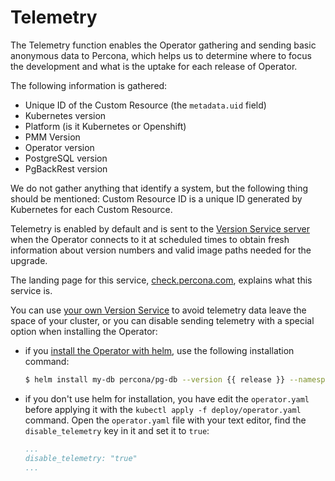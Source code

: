 # Telemetry

The Telemetry function enables the Operator gathering and sending basic anonymous data to Percona, which helps us to determine where to focus the development and what is the uptake for each release of Operator. 

The following information is gathered:

* Unique ID of the Custom Resource (the `metadata.uid` field)
* Kubernetes version
* Platform (is it Kubernetes or Openshift)
* PMM Version
* Operator version
* PostgreSQL version
* PgBackRest version

We do not gather anything that identify a system, but the following thing should be mentioned:
Custom Resource ID is a unique ID generated by Kubernetes for each Custom Resource.

Telemetry is enabled by default and is sent to the [Version Service server](update.md#automatic-upgrade) when the Operator connects to it at scheduled times to obtain fresh information about version numbers and valid image paths needed for the upgrade.

The landing page for this service, [check.percona.com](https://check.percona.com/), explains what this service is.

You can use [your own Version Service](update.html#automatic-upgrade) to avoid
telemetry data leave the space of your cluster, or you can disable sending
telemetry with a special option when installing the Operator:

* if you [install the Operator with helm](helm.md), use the following installation command:

   ```sh
   $ helm install my-db percona/pg-db --version {{ release }} --namespace my-namespace --set disable_telemetry="true"
   ```
   
* if you don't use helm for installation, you have edit the `operator.yaml`
  before applying it with the `kubectl apply -f deploy/operator.yaml` command.
  Open the `operator.yaml` file with your text editor, find the
  `disable_telemetry` key in it and set it to `true`:
  
  ```yaml
  ...
  disable_telemetry: "true"
  ...
  ```

